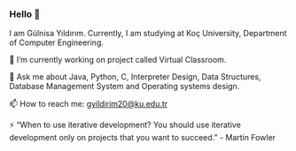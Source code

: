 ### Hello  👋

I am Gülnisa Yıldırım. Currently, I am studying at Koç University, Department of Computer Engineering.




🔭 I’m currently working on project called Virtual Classroom.

💬 Ask me about Java, Python, C, Interpreter Design, Data Structures, Database Management System and Operating systems design.

📫 How to reach me: gyildirim20@ku.edu.tr

⚡ “When to use iterative development? You should use iterative development only on projects that you want to succeed.” - Martin Fowler



